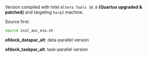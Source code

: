 Version compiled with Intel `Altera Tools 16.0` **(Quartus upgraded & patched)** and targeting `harp2` machine.

Source first: 

```zsh
source init_aoc_esa.sh
```

**ofdock_datapar_alt**: data-parallel version

**ofdock_taskpar_alt**: task-parallel version

